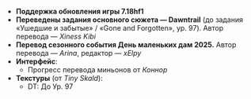 * **Поддержка обновления игры 7.18hf1**
* **Переведены задания основного сюжета — Dawntrail** (до задания «Ушедшие и забытые» / «Gone and Forgotten», ур. 97). Автор перевода — _Xiness Kibi_
* **Перевод сезонного события День маленьких дам 2025.** Автор перевода — _Arina_, редактор — _xElpy_
* **Интерфейс**:
  * Прогресс перевода миньонов от _Коннор_
* **Текстуры** (от _Tiny Skald_):
  * DT: До Ур. 97